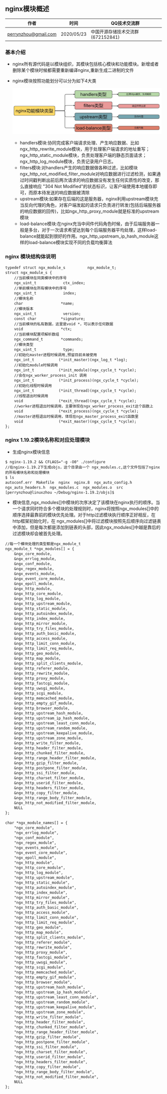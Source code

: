 ## nginx模块概述


| 作者 | 时间 |QQ技术交流群 |
| ------ | ------ |------ |
| perrynzhou@gmail.com |2020/05/23 |中国开源存储技术交流群(672152841) |



### 基本介绍

- nginx所有源代码是以模块组织，其模块包括核心模块和功能模块。新增或者删除某个模块时候都需要重新编译nginx,重新生成二进制的文件

- nginx模块按照功能划分可以分为如下4大类

  ![nginx-module-overview](../images/nginx-module-overview.jpg)

  - handlers模块:协同完成客户端请求处理、产生响应数据、比如ngx_http_rewrite_module模块，用于处理客户端请求的地址重写；ngx_http_static_module模块，负责处理客户端的静态页面请求；ngx_http_log_module模块，负责记录用户日志。
  - filters模块:对handlers产生的响应数据做各种过滤，比如模块ngx_http_not_modified_filter_module对响应数据进行过滤检测，如果通过时间戳判断出前后两次请求的响应数据没有发生任何实质性的改变，那么直接响应 "304 Not Modified"的状态标识，让客户端使用本地缓存即可，而原本待发送的响应数据被清除
  - upstream模块:如果存在后端的这是服务器，nginx利用upstream模块充当反向代理的角色，对客户端发起的请求只负责进行转发(包括后端服务器的响应数据的回传)，比如ngx_http_proxy_module就是标准的upstream模块
  - load-balance模块:在nginx充当中间件代码角色时候，由于后端服务器一般是多台，对于一次请求希望达到每个后端服务器平均处理，这样load-balance就能起到很好的作用。ngx_http_upstream_ip_hash_module这样的load-balance模块实现不同的负载均衡算法

### nginx 模块结构体说明
```
typedef struct ngx_module_s          ngx_module_t;
struct ngx_module_s {
	//当前模块在同类模块中的序号
    ngx_uint_t            ctx_index;
    //单前模块在所有模块中的序号
    ngx_uint_t            index;
	//模块名称
    char                 *name;
	//模块版本
    ngx_uint_t            version;
    const char           *signature;
	//当前模块的私有数据，这里是void *，可以表示任何数据
    void                 *ctx;
    //当前模块配置项解析数组
    ngx_command_t        *commands;
    //模块类型
    ngx_uint_t            type;
    //初始化master进程时候调用,预留目前未被使用
    ngx_int_t           (*init_master)(ngx_log_t *log);
	//初始化module时候调用
    ngx_int_t           (*init_module)(ngx_cycle_t *cycle);
	//会在ngx_worker_process_init 调用
    ngx_int_t           (*init_process)(ngx_cycle_t *cycle);
    //初始化线程时候调用
    ngx_int_t           (*init_thread)(ngx_cycle_t *cycle);
    //线程退出时候调用
    void                (*exit_thread)(ngx_cycle_t *cycle);
    //worker进程退出时候调用，主要体现在ngx_worker_process_exit这个函数上
    void                (*exit_process)(ngx_cycle_t *cycle);
	//master进程退出时候调用，体现在ngx_master_process_exit函数里
    void                (*exit_master)(ngx_cycle_t *cycle);
};
```
### nginx 1.19.2模块名称和对应处理模块

- 生成nginx模块信息
```
$ nginx-1.19.2 && CFLAGS="-g -O0" ./configure
//在nginx-1.19.2下生成objs，这个目录由一个 ngx_modules.c,这个文件包括了nginx的所有模块名称和处理模块
$ ls
autoconf.err  Makefile  nginx  nginx.8  ngx_auto_config.h  ngx_auto_headers.h  ngx_modules.c  ngx_modules.o  src
[perrynzhou@linuxzhou ~/Debug/nginx-1.19.2/objs]$ 
```
- 模块信息,ngx_modules[]中模块的次序决定了该模块在nginx执行的顺序。当一个请求同时符合多个模块的处理规则时，nginx将按照ngx_modules[]中的顺序选择最靠前的模块优先处理。对于http过滤模块执行顺序正好相反，在http框架初始化时，在 ngx_modules[]中将过滤模块按照先后顺序向过滤链表中添加，但是每次都是添加到链表的头部，因此ngx_modules[]中越是靠后的过滤模块却会被首先处理。
```
//每一个模块处理的类型都是ngx_module_t
ngx_module_t *ngx_modules[] = {
    &ngx_core_module,
    &ngx_errlog_module,
    &ngx_conf_module,
    &ngx_regex_module,
    &ngx_events_module,
    &ngx_event_core_module,
    &ngx_epoll_module,
    &ngx_http_module,
    &ngx_http_core_module,
    &ngx_http_log_module,
    &ngx_http_upstream_module,
    &ngx_http_static_module,
    &ngx_http_autoindex_module,
    &ngx_http_index_module,
    &ngx_http_mirror_module,
    &ngx_http_try_files_module,
    &ngx_http_auth_basic_module,
    &ngx_http_access_module,
    &ngx_http_limit_conn_module,
    &ngx_http_limit_req_module,
    &ngx_http_geo_module,
    &ngx_http_map_module,
    &ngx_http_split_clients_module,
    &ngx_http_referer_module,
    &ngx_http_rewrite_module,
    &ngx_http_proxy_module,
    &ngx_http_fastcgi_module,
    &ngx_http_uwsgi_module,
    &ngx_http_scgi_module,
    &ngx_http_memcached_module,
    &ngx_http_empty_gif_module,
    &ngx_http_browser_module,
    &ngx_http_upstream_hash_module,
    &ngx_http_upstream_ip_hash_module,
    &ngx_http_upstream_least_conn_module,
    &ngx_http_upstream_random_module,
    &ngx_http_upstream_keepalive_module,
    &ngx_http_upstream_zone_module,
    &ngx_http_write_filter_module,
    &ngx_http_header_filter_module,
    &ngx_http_chunked_filter_module,
    &ngx_http_range_header_filter_module,
    &ngx_http_gzip_filter_module,
    &ngx_http_postpone_filter_module,
    &ngx_http_ssi_filter_module,
    &ngx_http_charset_filter_module,
    &ngx_http_userid_filter_module,
    &ngx_http_headers_filter_module,
    &ngx_http_copy_filter_module,
    &ngx_http_range_body_filter_module,
    &ngx_http_not_modified_filter_module,
    NULL
};

char *ngx_module_names[] = {
    "ngx_core_module",
    "ngx_errlog_module",
    "ngx_conf_module",
    "ngx_regex_module",
    "ngx_events_module",
    "ngx_event_core_module",
    "ngx_epoll_module",
    "ngx_http_module",
    "ngx_http_core_module",
    "ngx_http_log_module",
    "ngx_http_upstream_module",
    "ngx_http_static_module",
    "ngx_http_autoindex_module",
    "ngx_http_index_module",
    "ngx_http_mirror_module",
    "ngx_http_try_files_module",
    "ngx_http_auth_basic_module",
    "ngx_http_access_module",
    "ngx_http_limit_conn_module",
    "ngx_http_limit_req_module",
    "ngx_http_geo_module",
    "ngx_http_map_module",
    "ngx_http_split_clients_module",
    "ngx_http_referer_module",
    "ngx_http_rewrite_module",
    "ngx_http_proxy_module",
    "ngx_http_fastcgi_module",
    "ngx_http_uwsgi_module",
    "ngx_http_scgi_module",
    "ngx_http_memcached_module",
    "ngx_http_empty_gif_module",
    "ngx_http_browser_module",
    "ngx_http_upstream_hash_module",
    "ngx_http_upstream_ip_hash_module",
    "ngx_http_upstream_least_conn_module",
    "ngx_http_upstream_random_module",
    "ngx_http_upstream_keepalive_module",
    "ngx_http_upstream_zone_module",
    "ngx_http_write_filter_module",
    "ngx_http_header_filter_module",
    "ngx_http_chunked_filter_module",
    "ngx_http_range_header_filter_module",
    "ngx_http_gzip_filter_module",
    "ngx_http_postpone_filter_module",
    "ngx_http_ssi_filter_module",
    "ngx_http_charset_filter_module",
    "ngx_http_userid_filter_module",
    "ngx_http_headers_filter_module",
    "ngx_http_copy_filter_module",
    "ngx_http_range_body_filter_module",
    "ngx_http_not_modified_filter_module",
    NULL
};

```